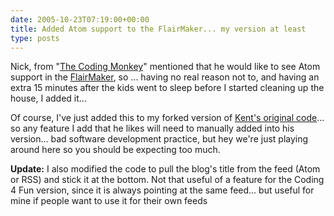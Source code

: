 ```yaml
---
date: 2005-10-23T07:19:00+00:00
title: Added Atom support to the FlairMaker... my version at least
type: posts
---
```

Nick, from "[The Coding Monkey](http://thecodingmonkey.blogspot.com)" mentioned that he would like to see Atom support in the [FlairMaker](http://blogs.duncanmackenzie.net/duncanma/archive/2005/10/15/3101.aspx), so ... having no real reason not to, and having an extra 15 minutes after the kids went to sleep before I started cleaning up the house, I added it...

Of course, I've just added this to my forked version of [Kent's original code](http://www.acmebinary.com/blogs/kent/archive/2005/10/07/273.aspx)... so any feature I add that he likes will need to manually added into his version... bad software development practice, but hey we're just playing around here so you should be expecting too much.

**Update:** I also modified the code to pull the blog's title from the feed (Atom or RSS) and stick it at the bottom. Not that useful of a feature for the Coding 4 Fun version, since it is always pointing at the same feed... but useful for mine if people want to use it for their own feeds
